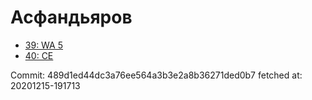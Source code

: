 # Асфандьяров
- [39: WA 5](39.md)
- [40: CE](40.md)

Commit: 489d1ed44dc3a76ee564a3b3e2a8b36271ded0b7
 fetched at: 20201215-191713
